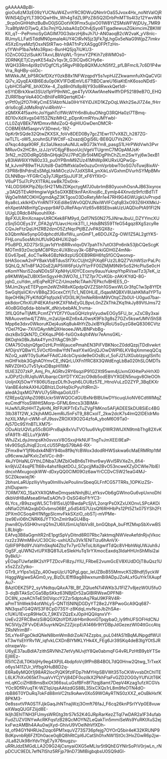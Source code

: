 gAAAAABpBl-gioOu6zM3zE09zYUCNuW4ZvnYRC9DWuQNnrlrOaS5Jvox4Hx_noNtVaIOjRWiNS4jDgYLT39OQwH9x_Wh4gTdZL9PzZ8i5Q2IDrbPnMT1ls4I3z12YwvWN_9cp0nGHHdhzBuBvD0jSGDotVK9Fmx5ujixO01W8YlZSMsWFWjDUy_7MR97caBfpWrD7jwQ_43o7mjYQJsbaA0zDOh4jSyo6TigadIewusZGkimcimZBKIWKII_qT--PePnmoSyGAGIM70G3sbrzHj8vJh7U-AN0aoqB2cW2vaK_yV8nlc-RUmylLLFat5TddMN0pmaIeAUY4CtRvN5jz3jFk7gLhgGx5eNaG9WjpZ7imkv45XzEnyeMzfjOsxNStRTwo-h9ATfnPzXASgg0FPtTzHn-y1YWnP1ba7eMo3Rpxc-BunHQSjq7iUKU3-lOZnC0G2zISukKiTAxvLBbVqWL-TrjmxYZPKih7z8WMOs0-2DRNKjETjCzyeKE54a2v1qv3t_G3ICQx6CHy6e-WQH33Rm4pI9z0VDgfCfLy5RgvPI80p8QXMJcNSfif2_pfLBFmcIL7c6D1P4wVra_RqHBy-oiiOc-MlWkkJM_bP5ROkfDXzY0zkB8x1NFWzqpdY5s1vpHJZZkwamnfuXhQaCVGlQi7v_iQyqEAXBI6Edu0p0KV1FDdEmVL67TtBDCareU16iaKtEnK6osoNDdS-LybHCI5aPlE_bhXOXe-4_Zqd8n0fs8p8IjY93o8RwxkQet1dI-eSYtDBrkXkwI3SUzl1pYP9nNtC_ge4TyVlXAwfAneNwIffrDP52189eB7O_EHQZURR1bqrVeA40CnBhIiFeRRQertqKO4-yrPtf0yj2fO7HKyCmE51AbtrNJa0IHrY4YiDJXD1KZpOqLWkh2SeJl7Z4e_fHrrdrIs6cgEJdMsRrqVvi4RnhV--zQMXK4f5axHcJoiYgahTcIfWcWlYr6n8lubuONrgO3RQHa0zl7TBmq-8D10vXdXvgs04l153ZNziMH2_pDpnKrmRYovJMYwbI-rLL0ZqVBEk7WfDmxvIMslZoQ-6gHlUGwDenDMCR-COBME6M5asprvV3DnevL-19Z-0pKr9rSQde32QtwZKXSX_foVv8DED0By7gcZ1Ewr117vX8ZI_h287ZG-iwTLTL-oW5_souhnSLFWCtIF-s2xazdjOgiS6L-BE6QU7Vs2KO-d7kqc4dqa90RF_6z3aUlkezoAuNIJLwBG73kYm8_pasgS1LHrPWdVwh3PvrMRuvOx2HC8n_izJJzrVC6jgFBsooUcjVgeVTUgrmC7MOpAMJsK-3rN2_m2DDdRgQ5BnGHjqkDVJ7PdCj6r5t4MlDgPlhChZLm2SwYyj6w3exB1yB3IAW6IXYN80z33_pu0YPBmM9ZUz41MhWp9KURxUQPwGp-M_kJvmP89wTHJUtsl8-Da0fMfxkla0e0uzuOrnVprbbwT0oSG7oTuwj8ixAV-r3PR8rBhPdrsEsSMgLhkMiOczUv7JdXSR4_ynXikLsVGxhmDVurhSYMpBMvDLNNBqv-YFGRrCq3y7JRjptSjuJUF3f_xF6YfXIrO-V6uPT5ul7cPzX1TRALswBk7Dx0nk-Y4LODSl6KPlpZ6jc5H2TMbZDKpctygM7J0ubrImB80yuovhOsnAJB63ixyrox_y3AQ5TEvAtHmgiwVgk5sGXKBEtknFAnXnoj6c_Eymlp44Xnvdz9rfctBdTiTWgOe1hMCOKHQgmdAgZ3KTgosO3DoRetyMn1e47RH9G4GWUgkUvPrvpd8ya8cLxklkHDvYnRNTFXiEdi8eSWv0QDVJNxiWVIFCqfqB3xO93Z6HXMklJ-ehXpetAN8mYgCpvppr9AFDJReFAqvVIz65v88SEbvakUzUAQDioPtA91FI2NUUgL0Rdc84NuouhIlXd-8pFXULRmXcnapvUtRCKek8FM9yd_Qd17NS0N275JiNrwJbuU_DZYYmcXUzSnj5GOEys3Y_DFA2gV1UavcHcnk3Tl_I_HdsBNS59TfeG54gqz8XgSzcyReCQxJeFtzQqUHZRB2dznO5ZzNqcPtjlBZJvPASQX8z-b3QbmNie5ynpG0dphcdtU8xfWu_unGmF1_e6DOJXZg-OWI1Z5AL2gtYK5-FHjLonu5osMchUfUs9Q4HUXi2qd-P5uBPD_XD27SrSLjav1dYtnBRRvxlqvDV7pahTh7utOl3Pn6nlk53jbCQeScgKMOTm93zOxclpMC8PRzc4UX8lcuy3k-GBPqvkiGDH0Z4mNk-EGv67peE_4oCTwRk4GBzNk9zpUSOEB9R6H6fqSfGCQwonvp-bHASocwA2nPYBakVbBTdusSf7XcCUjht2jPiXq6FUz2L8QZ7VchWSzrPaLPcSQhLQ_NTn8F1A2GsE2jAP5iW6FpUylYlzrFF00ZMjM9N9r5oS2HcPluSe0cHeKomYNsri52oaND0sSFXpNHyUI0YCEoxny9auuYuknpYhpRVswlTz3j7eK_izp9KMlWjwZUBIX5mSgyxHh3WO7d_LT1Z7pr7CvKGb-zAKrKYdQ-8G-jqhG_cuYdm_ofEqPeR2FCZrUmzeNcTAwh7EPkcfvBHEE5_O-5MJm2kyxETEPypm2eWZhR8xKGpdpQVZZSbh1GSwxWLGr3fqC1w3p8YfDt5wGqItjsliCKrvVB8qZ3GcexCtYjTc1_NE0HLiE_i5qasMQBXV8UahKMia1YPTulbjeOH9kj7FyKIfdQFtqfpzkEVDl3lLlKj1mNeR8mM9VOtqCZb0UI-U0gud7bar-pk8dorCfInXUP4EKAfisHKZXFMxEyGLBpvL0nZZkThkZKq1hkJy89VtlJms7240oBGl0q6da-bblwIK_dNrjvbebAN_1rvma-3fILQGfwTIjMfLPcmfZYYDf7Y0usGQHzIrpVyudwEOGy5FU_br_xZsCBy3xaiN8AuovetIw4jTZWo_m2aUije4lZn6x4J0wsK9Fb3g8sZ7GZv5kswfJMVi5hS8Mpp6e3dxv0WkoruKDej4usKq8uk4hYrZbJxlBYkjRoU5sGyzG8eQ8306CVtzYDeI7fQw-7XiVDAynMtQXHeoeeJWtJBNPxbBg-dxzkBxSQkN7D_CKKqsJP66-fsiGOx4qIt4Wsr7eAmsGKL-8KOqhk0BkJbAk4Yym3YAgC9h3P-CMA75OsbjnQfgeOzHLPmWjaucePmahEN3PiFVBKNocZ0ddQzpjTDdlvwkrtAfOijrsYQBwYL5VOcf0m8wYtNTwaYXwIGnjQJOwDWPl6LKV8qXmmeqQCqNZoQ_xaWT0ySuKwFFAdCJ4cbCiyside9eGOsBLvl_5oFJ21JXGubIzpigISnl1cmGHFkibk3GghAOYmvCE_tNQrLUXFn1fRC8X3QWdEngLbBa020hSLOMDTsNRVZ0HOJTv51ykxDBspHI1lIM-tIUiE3Z07zkP_Amj_Pn_AGRtv2RY6sqziP91G2Xt95wm4jUxmGXHtePxHrhX0xJDPzf2cRUqlluWUbarqcCbYDTYXCzcO9db5odEBVYXGEN5nugv8OleOOhUoIjnIXj5OwYY806U5zpzDLfh3vph6LOU8z57E_HtnoVuLzD2ZYP_3BqEKXrVanBE4ohkAXHlJQBhlzLDoHq0icPyuYdRm2i-aIedA2qxMG7WVU7y5RhqaGolU3T-fZREpsQjVApZ09BUckr5WWQOCdGUBxNrBIBUiwDYticuqUioNV6CdtWMqZeuCmdfYosSWHtSMorp-GFML6mcs3i3BIMA-HJwN1JRzHHTZyAHN_RtFPJKPTrExTuZVgFMKno5AFjADEESkDU8SiEc4BG3Ib38Tf2W_k2kjhAMGJemRiJ5nFsT9_88CxolT_2kw2dcK7s4lmQ2lDEIdrMohzXILXMyl-cWM-oFJ9ssvZROXX9O2G4zfoA_yboM6O9Ta0-Aj57Dc9SYnBTLXM75-ODuAIzUQVLp55cBGIPrxBajk8xVuTVO1uu6VkyDWR3WlJXN9tmbThg82XvKsFA911t-4ELLuYjkW6-WhJZxLdyJmnpsKh0svxxV8OSxxjHkNUFTngTvJmXEEi9EaP-t4v90SqSJhiqE2cnLcU55PdpS79bA6-RX-ZFmx8wY1jf9bdxk4NBY94bx8f9qYcBWox3dodRHWSskwa6cMaERMRtp1tMu96cwwJaPKxIcZeIVCc-ih9-4kJY0HaNLGYthLDNba7JMZbIOeBh6sTHhvr6wyWvl5RVXeZn_6fi4-kn9jVJZ4sqPETt68v4ahsf8qktDOJ_SCpcjjMla2BvO53ncweXZyDCWIe7IblEIdncxhMxugoojkWW-dDxyQQ0ClM09Oz6awYrCCDvC5W21eaG4MJ-SCZ0kowiej1K-2bhsnLaRUpzIIiyVhya0lmlIIvJePoulinvSbeqGLFnfCG57TRRs_1OPKizZSr-zhlDupwm-7ORM7XG_1SaXYA1lQMheDmqsekNnhjBU_eYksvOb6gGWInoGu6vpUxnoDhldkbVdH8aMsea6HwEsAOfv3-DsSG4loFfrYC3-6LYcs_rB9szxgWL5CTr815sUj01BwdaPcSjVL2orqrPsOXZxUXOnvLSPcAKOioNfiaO2fiAQxqbDGvbms06Bf_p5dS4lS7UzsQf6RHHbPs12Pt5Z1x075YSh2Ft2PXm0CSoq4Hl1NfgpSlcmvFkkSXziO_obSTj-mVPMe-Ize9Evi06hCNRK6JYT1OnZmIr9aGU4Bq-jhwn8Ojv5SHKhvrqQ1mZU6lUSmUq1ibVx8I_bnGQbpA_buFffZMxpSbXvwBSL8Lbigb-EAfvq3B8aGgmItR2nE1pgtSpVyDitnd8R07Rbc7aktmqjNWVevAefdnRjvjVkocrxz2z3WmM8vUC30Cilc-uxhUtZu3Vk1ENlTizu6hAnVX-Gj6lF9P8d9YJVaYnSkqN4ZbzTv7yrG7eToLlbXgwifTdQc8VHbhWqUWJuh9JOgSF_qUWN2vtUPXBQ81IJLeSlekHuTq1irYXmocEaxdq3IdaHHUnShMlsi2ai9y8klU-yEOapTUwfat8K2sYPTZDcvFI8zyJYIU_FRbeE2vumGcEV8XUdDOjT8uQsz1Ux5s2ZzZytko-GTr9_irYIps1xljZp_40OwpUjcU1QPgLgqc_IeUZBoB55MmvcK52Bhdfj5yckWHqggWgjweSAGm0_vy_BizDLIEffl9ag88wxnumBi9ADpJZoALxfGuYrk1XAupfAu7-BAzlOEKZ5P2_syVNdtquQAxA78l_Bf_ZQlueN7i4WKb3J1FlZ7v8jezW0U5fuO3-dqBiTAkSzCGa5BpSKkz63NBjtDr52aGlBIRWswDPFN8-DC8N_xzeAChTeESt0VqccY2Zzr5dptoAq7RaU9KFRV4R-aPmT1ihWek94otWhLy5-QNTISNINjDGDyYT28e2JY8PwoGcA9Qq687-NN3qsaTG4QWS3F8CpD73SY-z8KdqLmvNcpJb2hSAe-c1UKU1EvcpR9HeOL7_9KEVZQzExJ0piHQQilqnxVY-UeEv22FRCBwlzSi8QGXQtoYDIfJdrHbn9oniGTpqybaO_ly9fhUFSOFHdCNJNC5lVjyZlFVvDEiA5uyrkNQnZ2ZjicpEiA1466r9tYDBpJdGezezWl04ttGccAtqZRsNfrimBF-5tLxYe4FgpOkdQNeN8bmWm8drZoAI74Zzpbs_puL04fAS1tBqMJNpgdfWUIkT3wYsEhYRv1W_iqfvkLCXDnBIYMKLYHk4X_FEg6Jr39SKq4deB3lgYOtSJRoInxqwVo-U6yjE37auBdlA7zithSRVNhZ7etVyNUvjtY8Qe0abmqFG4vRLPzHtB9ybYTSeEjWEz-R5I1CZdLT0KbljHy9eg4XPjIL4bdpfoVrj9fPnBB4BOL7dQ0Hnw2Qtwg_TrTxeXo6ys1411ZUr_VtfbgXHuB8D2q-E6Ra6yMQ0t1j98AR2locPjQK9fzlFDp7hMYHpSBVWt35ToCKWvvsbDtChITEL6LK7hXv065kf7nuaVvYCjYVj84DF0ozilkX2PkhFtaFvGZD2OG0yYUfVJtT6KmLqKCciZH8I8msBxiOt366suLuGsfBFn8f7lzqj8amt7DepV4Kzag1ufzXCGVsYOc9DfRVuqTK-WZ1qUqsAAtizdGS88L35lxCXQs1rL8m9feOTN4dO-rbB86T0YDuRq7okFd88mVC2ts9oAwv0Xo59WOAyRTNS0zXXZ_eOsBkHxfK8PKM3-0e8ssvtVPA0STFJjkGaqJhNTnajWzj3Omft76faJ_F6cq26knPSrIYVp0E8vuweXWaqQUGFZiijd8E-IkIjh3EhlTNH3FUmysWRGtg3trS7k52K4GJRpRarKezZTqI7wDAR2a1F34ufabFudZUZV0NYwAcRKFqsfzB28QcMOYNZLeQakTin5mmiSeWs9YuRKtXuS2ejkxFwzAMBh4AAu0wjXyd-GhivU9VOelNhVfXDh-Id_of94GYNHRUeZizqc6PM1xquVZ73S736pfejg7OYOrQ5bir4eK32KRUNP9BdKpvnbRj6FZfDh0ace0qBQ8hRtCpl6JCatSh0hxNW1StOc3HxZGwR6p2jw-JiLa82Uk98nYdv1YgE7yX76nugzu-uRRtJdzEMGdLLA2O9G24jCsnyaiOXG5eMLIsr5t9QhEGYNIrSoPiV0rjwLn_rNpDCUC9EDL7efN7lShz5RFjp79nD73MlBigbqbsU0SQ9dGl-